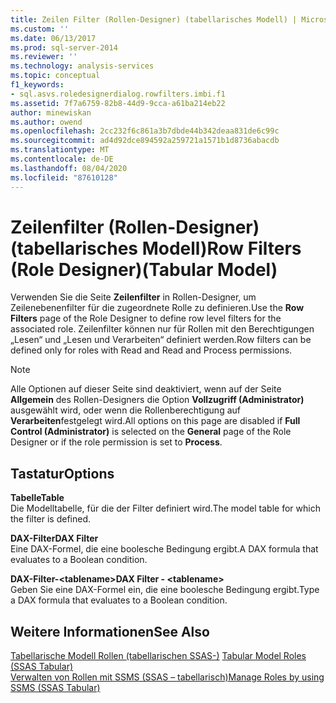 ```yaml
---
title: Zeilen Filter (Rollen-Designer) (tabellarisches Modell) | Microsoft-Dokumentation
ms.custom: ''
ms.date: 06/13/2017
ms.prod: sql-server-2014
ms.reviewer: ''
ms.technology: analysis-services
ms.topic: conceptual
f1_keywords:
- sql.asvs.roledesignerdialog.rowfilters.imbi.f1
ms.assetid: 7f7a6759-82b8-44d9-9cca-a61ba214eb22
author: minewiskan
ms.author: owend
ms.openlocfilehash: 2cc232f6c861a3b7dbde44b342deaa831de6c99c
ms.sourcegitcommit: ad4d92dce894592a259721a1571b1d8736abacdb
ms.translationtype: MT
ms.contentlocale: de-DE
ms.lasthandoff: 08/04/2020
ms.locfileid: "87610128"
---
```

# <a name="row-filters-role-designertabular-model"></a><span data-ttu-id="bca54-102">Zeilenfilter (Rollen-Designer) (tabellarisches Modell)</span><span class="sxs-lookup"><span data-stu-id="bca54-102">Row Filters (Role Designer)(Tabular Model)</span></span>
  <span data-ttu-id="bca54-103">Verwenden Sie die Seite **Zeilenfilter** in Rollen-Designer, um Zeilenebenenfilter für die zugeordnete Rolle zu definieren.</span><span class="sxs-lookup"><span data-stu-id="bca54-103">Use the **Row Filters** page of the Role Designer to define row level filters for the associated role.</span></span> <span data-ttu-id="bca54-104">Zeilenfilter können nur für Rollen mit den Berechtigungen „Lesen“ und „Lesen und Verarbeiten“ definiert werden.</span><span class="sxs-lookup"><span data-stu-id="bca54-104">Row filters can be defined only for roles with Read and Read and Process permissions.</span></span>  
  
> [!NOTE]  
>  <span data-ttu-id="bca54-105">Alle Optionen auf dieser Seite sind deaktiviert, wenn auf der Seite **Allgemein** des Rollen-Designers die Option **Vollzugriff (Administrator)** ausgewählt wird, oder wenn die Rollenberechtigung auf **Verarbeiten**festgelegt wird.</span><span class="sxs-lookup"><span data-stu-id="bca54-105">All options on this page are disabled if **Full Control (Administrator)** is selected on the **General** page of the Role Designer or if the role permission is set to **Process**.</span></span>  
  
## <a name="options"></a><span data-ttu-id="bca54-106">Tastatur</span><span class="sxs-lookup"><span data-stu-id="bca54-106">Options</span></span>  
 <span data-ttu-id="bca54-107">**Tabelle**</span><span class="sxs-lookup"><span data-stu-id="bca54-107">**Table**</span></span>  
 <span data-ttu-id="bca54-108">Die Modelltabelle, für die der Filter definiert wird.</span><span class="sxs-lookup"><span data-stu-id="bca54-108">The model table for which the filter is defined.</span></span>  
  
 <span data-ttu-id="bca54-109">**DAX-Filter**</span><span class="sxs-lookup"><span data-stu-id="bca54-109">**DAX Filter**</span></span>  
 <span data-ttu-id="bca54-110">Eine DAX-Formel, die eine boolesche Bedingung ergibt.</span><span class="sxs-lookup"><span data-stu-id="bca54-110">A DAX formula that evaluates to a Boolean condition.</span></span>  
  
 <span data-ttu-id="bca54-111">**DAX-Filter-\<tablename>**</span><span class="sxs-lookup"><span data-stu-id="bca54-111">**DAX Filter - \<tablename>**</span></span>  
 <span data-ttu-id="bca54-112">Geben Sie eine DAX-Formel ein, die eine boolesche Bedingung ergibt.</span><span class="sxs-lookup"><span data-stu-id="bca54-112">Type a DAX formula that evaluates to a Boolean condition.</span></span>  
  
## <a name="see-also"></a><span data-ttu-id="bca54-113">Weitere Informationen</span><span class="sxs-lookup"><span data-stu-id="bca54-113">See Also</span></span>  
 <span data-ttu-id="bca54-114">[Tabellarische Modell Rollen &#40;tabellarischen SSAS-&#41;](tabular-models/roles-ssas-tabular.md) </span><span class="sxs-lookup"><span data-stu-id="bca54-114">[Tabular Model Roles &#40;SSAS Tabular&#41;](tabular-models/roles-ssas-tabular.md) </span></span>  
 [<span data-ttu-id="bca54-115">Verwalten von Rollen mit SSMS &#40;SSAS – tabellarisch&#41;</span><span class="sxs-lookup"><span data-stu-id="bca54-115">Manage Roles by using SSMS &#40;SSAS Tabular&#41;</span></span>](tabular-models/manage-roles-by-using-ssms-ssas-tabular.md)  
  
  
